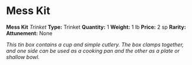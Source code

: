 # Mess Kit

**Mess Kit**
_Trinket_
**Type:** Trinket
**Quantity:** 1
**Weight:** 1 lb
**Price:** 2 sp
**Rarity:** 
**Attunement:** None

*This tin box contains a cup and simple cutlery. The box clamps together, and one side can be used as a cooking pan and the other as a plate or shallow bowl.*